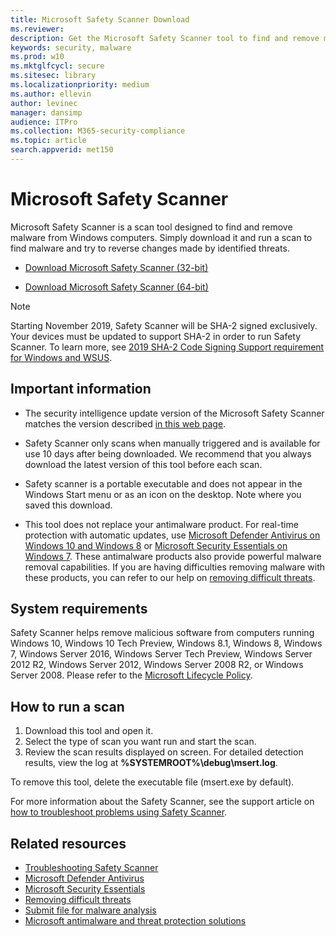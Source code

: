 ```yaml
---
title: Microsoft Safety Scanner Download
ms.reviewer: 
description: Get the Microsoft Safety Scanner tool to find and remove malware from Windows computers.
keywords: security, malware
ms.prod: w10
ms.mktglfcycl: secure
ms.sitesec: library
ms.localizationpriority: medium
ms.author: ellevin
author: levinec
manager: dansimp
audience: ITPro
ms.collection: M365-security-compliance  
ms.topic: article
search.appverid: met150
---
```

# Microsoft Safety Scanner

Microsoft Safety Scanner is a scan tool designed to find and remove malware from Windows computers. Simply download it and run a scan to find malware and try to reverse changes made by identified threats.

- [Download Microsoft Safety Scanner (32-bit)](https://go.microsoft.com/fwlink/?LinkId=212733) 

- [Download Microsoft Safety Scanner (64-bit)](https://go.microsoft.com/fwlink/?LinkId=212732)

> [!NOTE]
> Starting November 2019, Safety Scanner will be SHA-2 signed exclusively. Your devices must be updated to support SHA-2 in order to run Safety Scanner. To learn more, see [2019 SHA-2 Code Signing Support requirement for Windows and WSUS](https://support.microsoft.com/help/4472027/2019-sha-2-code-signing-support-requirement-for-windows-and-wsus).

## Important information

- The security intelligence update version of the Microsoft Safety Scanner matches the version described [in this web page](https://www.microsoft.com/wdsi/definitions).

- Safety Scanner only scans when manually triggered and is available for use 10 days after being downloaded. We recommend that you always download the latest version of this tool before each scan.

- Safety scanner is a portable executable and does not appear in the Windows Start menu or as an icon on the desktop. Note where you saved this download.

- This tool does not replace your antimalware product. For real-time protection with automatic updates, use [Microsoft Defender Antivirus on Windows 10 and Windows 8](https://www.microsoft.com/windows/comprehensive-security) or [Microsoft Security Essentials on Windows 7](https://support.microsoft.com/help/14210/security-essentials-download). These antimalware products also provide powerful malware removal capabilities. If you are having difficulties removing malware with these products, you can refer to our help on [removing difficult threats](https://www.microsoft.com/wdsi/help/troubleshooting-infection).

## System requirements

Safety Scanner helps remove malicious software from computers running Windows 10, Windows 10 Tech Preview, Windows 8.1, Windows 8, Windows 7, Windows Server 2016, Windows Server Tech Preview, Windows Server 2012 R2, Windows Server 2012, Windows Server 2008 R2, or Windows Server 2008. Please refer to the [Microsoft Lifecycle Policy](https://support.microsoft.com/lifecycle).

## How to run a scan

1. Download this tool and open it.
2. Select the type of scan you want run and start the scan.
3. Review the scan results displayed on screen. For detailed detection results, view the log at **%SYSTEMROOT%\debug\msert.log**.

To remove this tool, delete the executable file (msert.exe by default).

For more information about the Safety Scanner, see the support article on [how to troubleshoot problems using Safety Scanner](https://support.microsoft.com/kb/2520970).

## Related resources

- [Troubleshooting Safety Scanner](https://support.microsoft.com/help/2520970/how-to-troubleshoot-an-error-when-you-run-the-microsoft-safety-scanner)
- [Microsoft Defender Antivirus](https://www.microsoft.com/windows/comprehensive-security)
- [Microsoft Security Essentials](https://support.microsoft.com/help/14210/security-essentials-download)
- [Removing difficult threats](https://support.microsoft.com/help/4466982/windows-10-troubleshoot-problems-with-detecting-and-removing-malware)
- [Submit file for malware analysis](https://www.microsoft.com/wdsi/filesubmission)
- [Microsoft antimalware and threat protection solutions](https://docs.microsoft.com/windows/security/threat-protection/microsoft-defender-atp/microsoft-defender-advanced-threat-protection)
